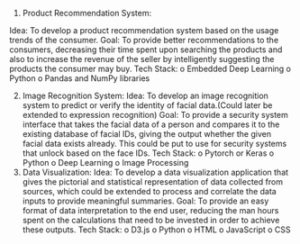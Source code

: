 1.	Product Recommendation System:

  Idea: To develop a product recommendation system based on the usage trends of the consumer. 
  Goal: To provide better recommendations to the consumers, decreasing their time spent upon searching the products and also to increase           the revenue of the seller by intelligently suggesting the products the consumer may buy.
  Tech Stack: 
        o	Embedded Deep Learning
        o	Python
        o	Pandas and NumPy libraries


2.	Image Recognition System:
  Idea: To develop an image recognition system to predict or verify the identity of facial data.(Could later be extended to expression            recognition)
  Goal: To provide a security system interface that takes the facial data of a person and compares it to the existing database of facial          IDs, giving the output whether the given facial data exists already. This could be put to use for security systems that unlock based        on the face IDs.
  Tech Stack:
        o	Pytorch or Keras 
        o	Python
        o	Deep Learning
        o	Image Processing
3.	Data Visualization:
  Idea: To develop a data visualization application that gives the pictorial and statistical representation of data collected from sources,         which could be extended to process and correlate the data inputs to provide meaningful summaries.
  Goal: To provide an easy format of data interpretation to the end user, reducing the man hours spent on the calculations that need to be         invested in order to achieve these outputs.
  Tech Stack:
        o	D3.js 
        o	Python
        o	HTML
        o	JavaScript
        o	CSS
